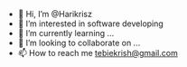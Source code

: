 - 👋 Hi, I’m @Harikrisz
- 👀 I’m interested in software developing
- 🌱 I’m currently learning ...
- 💞️ I’m looking to collaborate on ...
- 📫 How to reach me tebiekrish@gmail.com

<!---
Harikrisz/Harikrisz is a ✨ special ✨ repository because its `README.md` (this file) appears on your GitHub profile.
You can click the Preview link to take a look at your changes.
--->
